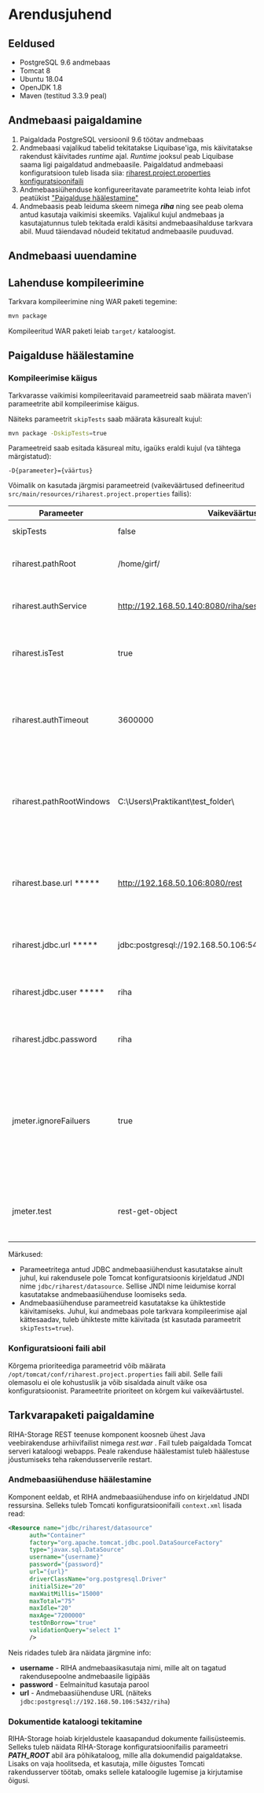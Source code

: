 # Arendusjuhend

## Eeldused

- PostgreSQL 9.6 andmebaas
- Tomcat 8
- Ubuntu 18.04
- OpenJDK 1.8
- Maven (testitud 3.3.9 peal) 

## Andmebaasi paigaldamine

1. Paigaldada PostgreSQL versioonil 9.6 töötav andmebaas
2. Andmebaasi vajalikud tabelid tekitatakse Liquibase'iga, mis käivitatakse rakendust käivitades _runtime_ ajal. _Runtime_ jooksul peab Liquibase saama ligi paigaldatud andmebaasile. Paigaldatud andmebaasi konfiguratsioon tuleb lisada siia: [riharest.project.properties konfiguratsioonifaili](https://github.com/e-gov/RIHA-Storage/blob/develop/src/main/resources/riharest.project.properties)
3. Andmebaasiühenduse konfigureeritavate parameetrite kohta leiab infot peatükist ["Paigalduse häälestamine"](#konfiguratsioon)
4. Andmebaasis peab leiduma skeem nimega **_riha_** ning see peab olema antud kasutaja
vaikimisi skeemiks. Vajalikul kujul andmebaas ja kasutajatunnus tuleb tekitada eraldi käsitsi 
andmebaasihalduse tarkvara abil. Muud täiendavad nõudeid tekitatud andmebaasile puuduvad.

## Andmebaasi uuendamine

## Lahenduse kompileerimine

Tarkvara kompileerimine ning WAR paketi tegemine:

```bash
mvn package
```

Kompileeritud WAR paketi leiab `target/` kataloogist.

<a name="konfiguratsioon"></a>
## Paigalduse häälestamine

### Kompileerimise käigus

Tarkvarasse vaikimisi kompileeritavaid parameetreid saab määrata maven'i parameetrite abil kompileerimise käigus.

Näiteks parameetrit `skipTests` saab määrata käsurealt kujul:

```bash
mvn package -DskipTests=true
```

Parameetreid saab esitada käsureal mitu, igaüks eraldi kujul (va tähtega märgistatud):
```
-D{parameeter}={väärtus}
```

Võimalik on kasutada järgmisi parameetreid (vaikeväärtused defineeritud `src/main/resources/riharest.project.properties` failis):

Parameeter               | Vaikeväärtus | Kirjeldus
-------------------------|--------------|----------
skipTests                | false        | Kui `true`, siis ühikteste ei käivitata
riharest.pathRoot        | /home/girf/  | Failitee, kuhu alla paigaldatakse RIHA dokumentidega seotud failid.
riharest.authService     | http://192.168.50.140:8080/riha/sessionManagementServlet | Autentimisteenuse URL, mille abil toimub sessioonitokeni valideerimine.
riharest.isTest          | true         | Kui väärtus on `true`, siis API aktsepteerib tokenina väärtust `testToken`, ilma seda valideerimata.
riharest.authTimeout     | 3600000      | Autentimise tokeni kehtivus millisekundites. Peale selle aja möödumist toimub REST teenuse poolt uuesti tokeni kontroll autentimisteenuse abil. 
riharest.pathRootWindows | C:\\Users\\Praktikant\\test_folder\\ | Failitee, kuhu alla paigaldatakse RIHA dokumentidega seotud failid. Kasutatakse juhul, kui lahendus on paigaldatud Windows'i operatsioonisüsteemiga arvutisse.
riharest.base.url *****  | http://192.168.50.106:8080/rest | URL, mille kaudu on RIHA REST API kättesaadav. Antud parameetri baasilt tekitatakse taastatavates vastustes URLid allalaaditavatele failidele.
riharest.jdbc.url *****  | jdbc:postgresql://192.168.50.106:5432/riha | RIHA andmebaasi JDBC andmebaasiühenduse URL
riharest.jdbc.user ***** | riha         | RIHA andmebaasi kasutajatunnus, kelle nimel peab REST API tegema andmebaasiühenduse
riharest.jdbc.password   | riha         | RIHA andmebaasi parool, kelle nimel peab REST API tegema andmebaasiühenduse 
jmeter.ignoreFailuers    | true         | Kui tõene, siis jMeter testskriptid ei peata tööd esimese ettetulnud vea peale, vaid töötavad lõpuni ning registreerivad kõik täitmise käigus juhtunud vead. Väära väärtuse korral registreeritakse ainult esimene juhtunud viga ning lõpetatakse töö.
jmeter.test              | rest-get-object | jMeter testi nimi, mis testifaasis tuleb käivitada. Võimalikud variandid vt kataloogis `src/test/jmeter` olevate failide nimed.


Märkused:

- Parameetritega antud JDBC andmebaasiühendust kasutatakse ainult juhul, kui rakendusele pole Tomcat konfiguratsioonis
kirjeldatud JNDI nime `jdbc/riharest/datasource`. Sellise JNDI nime leidumise korral kasutatakse andmebaasiühenduse 
loomiseks seda.
- Andmebaasiühenduse parameetreid kasutatakse ka ühiktestide käivitamiseks. Juhul, kui andmebaas pole tarkvara kompileerimise
ajal kättesaadav, tuleb ühikteste mitte käivitada (st kasutada parameetrit `skipTests=true`).

### Konfiguratsiooni faili abil

Kõrgema prioriteediga parameetrid võib määrata `/opt/tomcat/conf/riharest.project.properties` faili abil. Selle faili olemasolu ei ole kohustuslik ja võib sisaldada ainult väike osa konfiguratsioonist. Parameetrite prioriteet on kõrgem kui vaikeväärtustel.

## Tarkvarapaketi paigaldamine

RIHA-Storage REST teenuse komponent koosneb ühest Java veebirakenduse arhiivifailist nimega _rest.war_ . Fail tuleb
paigaldada Tomcat serveri kataloogi webapps. Peale rakenduse häälestamist tuleb häälestuse jõustumiseks
teha rakendusserverile restart.

### Andmebaasiühenduse häälestamine

Komponent eeldab, et RIHA andmebaasiühenduse info on kirjeldatud JNDI ressursina. Selleks tuleb Tomcati konfiguratsioonifaili
`context.xml` lisada read:

```xml
<Resource name="jdbc/riharest/datasource"
      auth="Container"
      factory="org.apache.tomcat.jdbc.pool.DataSourceFactory"
      type="javax.sql.DataSource"
      username="{username}"
      password="{password}"
      url="{url}"
      driverClassName="org.postgresql.Driver"
      initialSize="20"
      maxWaitMillis="15000"
      maxTotal="75"
      maxIdle="20"
      maxAge="7200000"
      testOnBorrow="true"
      validationQuery="select 1"
      />
```
Neis ridades tuleb ära näidata järgmine info:

- **username** - RIHA andmebaasikasutaja nimi, mille alt on tagatud rakendusepoolne andmebaasile ligipääs
- **password** - Eelmainitud kasutaja parool
- **url** - Andmebaasiühenduse URL (näiteks `jdbc:postgresql://192.168.50.106:5432/riha`)

### Dokumentide kataloogi tekitamine

RIHA-Storage hoiab kirjeldustele kaasapandud dokumente failisüsteemis. Selleks tuleb näidata RIHA-Storage 
konfiguratsioonifailis parameetri **_PATH_ROOT_** abil ära põhikataloog, mille alla dokumendid paigaldatakse.
Lisaks on vaja hoolitseda, et kasutaja, mille õigustes Tomcati rakendusserver töötab, omaks sellele kataloogile
lugemise ja kirjutamise õigusi.
